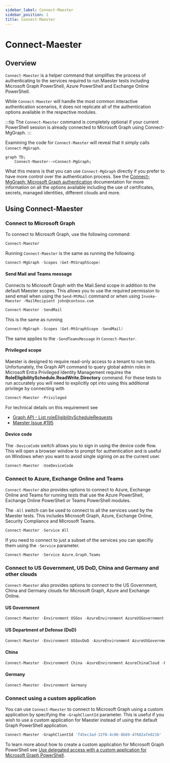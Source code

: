```yaml
---
sidebar_label: Connect-Maester
sidebar_position: 1
title: Connect-Maester
---
```


# Connect-Maester

## Overview

`Connect-Maester` is a helper command that simplifies the process of authenticating to the services required to run Maester tests including Microsoft Graph PowerShell, Azure PowerShell and Exchange Online PowerShell.

While `Connect-Maester` will handle the most common interactive authentication scenarios, it does not replicate all of the authentication options available in the respective modules.

:::tip
The `Connect-Maester` command is completely optional if your current PowerShell session is already connected to Microsoft Graph using Connect-MgGraph.
:::

Examining the code for `Connect-Maester` will reveal that it simply calls `Connect-MgGraph`.

```mermaid
graph TD;
    Connect-Maester-->Connect-MgGraph;
```

What this means is that you can use `Connect-MgGraph` directly if you prefer to have more control over the authentication process. See the [Connect-MgGraph: Microsoft Graph authentication](https://learn.microsoft.com/en-us/powershell/microsoftgraph/authentication-commands) documentation for more information on all the options available including the use of certificates, secrets, managed identities, different clouds and more.

## Using Connect-Maester

### Connect to Microsoft Graph

To connect to Microsoft Graph, use the following command:

```powershell
Connect-Maester
```

Running `Connect-Maester` is the same as running the following:

```powershell
Connect-MgGraph -Scopes (Get-MtGraphScope)
```

#### Send Mail and Teams message

Connects to Microsoft Graph with the Mail.Send scope in addition to the default Maester scopes. This allows you to use the required permission to send email when using the `Send-MtMail` command or when using `Invoke-Maester -MailRecipient john@contoso.com`

```powershell
Connect-Maester -SendMail
```

This is the same as running

```powershell
Connect-MgGraph -Scopes (Get-MtGraphScope -SendMail)
```

The same applies to the `-SendTeamsMessage` in `Connect-Maester`.

#### Privileged scope

Maester is designed to require read-only access to a tenant to run tests. Unfortunately, the Graph API command to query global admin roles in Microsoft Entra Privileged Identity Management requires the **RoleEligibilitySchedule.ReadWrite.Directory** command. For these tests to run accurately you will need to explicitly opt into using this additional privilege by connecting with

```powershell
Connect-Maester -Privileged
```

For technical details on this requirement see

* [Graph API - List roleEligibilityScheduleRequests](https://learn.microsoft.com/en-us/graph/api/rbacapplication-list-roleeligibilityschedulerequests?view=graph-rest-1.0&tabs=http#permissions)
* [Maester Issue #195](https://github.com/maester365/maester/issues/195#issuecomment-2170879665)

#### Device code

The `-DeviceCode` switch allows you to sign in using the device code flow. This will open a browser window to prompt for authentication and is useful on Windows when you want to avoid single signing on as the current user.

```powershell
Connect-Maester -UseDeviceCode
```

### Connect to Azure, Exchange Online and Teams

`Connect-Maester` also provides options to connect to Azure, Exchange Online and Teams for running tests that use the Azure PowerShell, Exchange Online PowerShell or Teams PowerShell modules.

The `-All` switch can be used to connect to all the services used by the Maester tests. This includes Microsoft Graph, Azure, Exchange Online, Security Compliance and Microsoft Teams.

```powershell
Connect-Maester -Service All
```

If you need to connect to just a subset of the services you can specifiy them using the `-Service` parameter.

```powershell
Connect-Maester -Service Azure,Graph,Teams
```

### Connect to US Government, US DoD, China and Germany and other clouds

`Connect-Maester` also provides options to connect to the US Government, China and Germany clouds for Microsoft Graph, Azure and Exchange Online.


#### US Government

```powershell
Connect-Maester -Environment USGov -AzureEnvironment AzureUSGovernment -ExchangeEnvironmentName O365USGovGCCHigh
```

#### US Department of Defense (DoD)

```powershell
Connect-Maester -Environment USGovDoD -AzureEnvironment AzureUSGovernment -ExchangeEnvironmentName O365USGovDoD
```

#### China

```powershell
Connect-Maester -Environment China -AzureEnvironment AzureChinaCloud -ExchangeEnvironmentName O365China
```

#### Germany

```powershell
Connect-Maester -Environment Germany
```

### Connect using a custom application

You can use `Connect-Maester` to connect to Microsoft Graph using a custom application by specifying the `-GraphClientId` parameter. This is useful if you wish to use a custom application for Maester instead of using the default Graph PowerShell application.

```powershell
Connect-Maester -GraphClientId 'f45ec3ad-32f0-4c06-8b69-47682afe0216'
```

To learn more about how to create a custom application for Microsoft Graph PowerShell see [Use delegated access with a custom application for Microsoft Graph PowerShell](https://learn.microsoft.com/en-us/powershell/microsoftgraph/authentication-commands?view=graph-powershell-1.0#use-delegated-access-with-a-custom-application-for-microsoft-graph-powershell).
